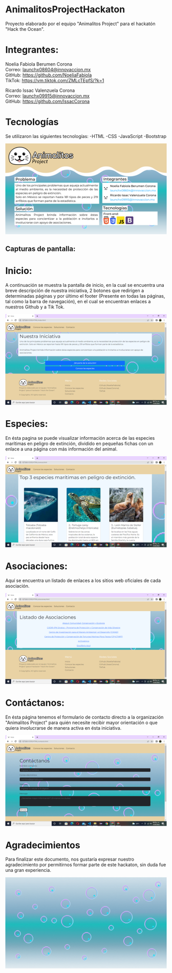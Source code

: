 # AnimalitosProjectHackaton
Proyecto elaborado por el equipo "Animalitos Project" para el hackatón "Hack the Ocean".

# Integrantes:
Noelia Fabiola Berumen Corona <br>
Correo: launchx08604@innovaccion.mx <br>
GitHub: https://github.com/NoeliaFabiola <br>
TikTok: https://vm.tiktok.com/ZMLcTEpfS/?k=1

Ricardo Issac Valenzuela Corona <br>
Correo: launchx09915@innovaccion.mx <br>
GitHub: https://github.com/IssacCorona

# Tecnologías
Se utilizaron las siguientes tecnologías:
-HTML
-CSS
-JavaScript
-Bootstrap

<img src="https://github.com/NoeliaFabiola/AnimalitosProjectHackaton/blob/main/Animalitos%20Project/Capturas/Integrantes.png" alt="Ficha"/>

## Capturas de pantalla:
# Inicio:
A continuación se muestra la pantalla de inicio, en la cual se encuentra una breve descripción de nuestra iniciativa, 2 botones que redirigen a determinadas páginas y por último el footer (Presente en todas las páginas, tal como la barra de navegación), en el cual se encuentran enlaces a nuestros Github y a Tik Tok.

<img src="https://github.com/NoeliaFabiola/AnimalitosProjectHackaton/blob/main/Animalitos%20Project/Capturas/Inicio.png" alt="Inicio"/> <br>

# Especies:
En ésta pagina se puede visualizar información acerca de las especies marítimas en peligro de extinción, dividido en pequeñas fichas con un enlace a una página con más información del animal.

<img src="https://github.com/NoeliaFabiola/AnimalitosProjectHackaton/blob/main/Animalitos%20Project/Capturas/Especies.png" alt="Especies"/> <br>

# Asociaciones:
Aquí se encuentra un listado de enlaces a los sitios web oficiales de cada asociación.

<img src="https://github.com/NoeliaFabiola/AnimalitosProjectHackaton/blob/main/Animalitos%20Project/Capturas/Asociaciones.png" alt="Asociaciones"/> <br>

# Contáctanos:
En ésta página tenemos el formulario de contacto directo a la organización "Animalitos Project" para quién necesite recibir mayor orientación o que quiera involucrarse de manera activa en ésta iniciativa.

<img src="https://github.com/NoeliaFabiola/AnimalitosProjectHackaton/blob/main/Animalitos%20Project/Capturas/Contactanos.png" alt="Contactanos"/> <br>

# Agradecimientos
Para finalizar este documento, nos gustaría expresar nuestro agradecimiento por permitirnos formar parte de este hackaton, sin duda fue una gran experiencia.

<img src="https://github.com/NoeliaFabiola/AnimalitosProjectHackaton/blob/main/Animalitos%20Project/Images/Fondo%20Burbujas.gif" alt="Fondo"/>
